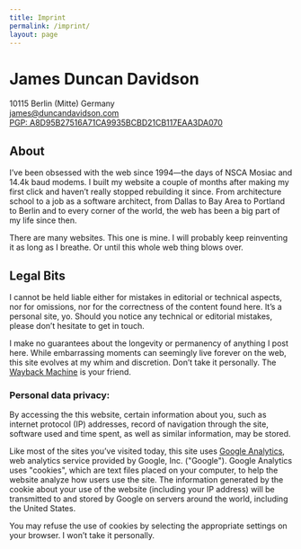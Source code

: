 ```yaml
---
title: Imprint
permalink: /imprint/
layout: page
---
```


<div id="imprint">
<h1 class="name"><strong>James Duncan Davidson</strong></h1>
<div class="location">10115 Berlin (Mitte) Germany</div>
<div class="email">
<a href="mailto:james@duncandavidson.com">james@duncandavidson.com</a>
</div>
<div class="social">
<a href="http://twitter.com"><i class="fa fa-twitter"></i></a>
<a href="http://github.com/duncan"><i class="fa fa-github"></i></a>
<a href="https://www.facebook.com/duncan.davidson"><i class="fa fa-facebook"></i></a>
<a href="https://www.linkedin.com/in/duncandavidson"><i class="fa fa-linkedin"></i></a>
<a href="https://keybase.io/duncan"><i class="fa fa-key"></i></a>
</div>
<div class="pgp">
<a href="/pgp.txt">PGP: A8D95B27516A71CA9935BCBD21CB117EAA3DA070</a>
</div>
</div>

## About

I’ve been obsessed with the web since 1994—the days of NSCA Mosiac and 14.4k baud modems. I built my website a couple of months after making my first click and haven’t really stopped rebuilding it since. From architecture school to a job as a software architect, from Dallas to Bay Area to Portland to Berlin and to every corner of the world, the web has been a big part of my life since then.

There are many websites. This one is mine. I will probably keep reinventing it as long as I breathe. Or until this whole web thing blows over.

## Legal Bits

I cannot be held liable either for mistakes in editorial or technical aspects, nor for omissions, nor for the correctness of the content found here. It’s a personal site, yo. Should you notice any technical or editorial mistakes, please don’t hesitate to get in touch.

I make no guarantees about the longevity or permanency of anything I post here. While embarrassing moments can seemingly live forever on the web, this site evolves at my whim and discretion. Don’t take it personally. The [Wayback Machine](https://archive.org/web/) is your friend.

### Personal data privacy:

By accessing the this website, certain information about you, such as internet protocol (IP) addresses, record of navigation through the site, software used and time spent, as well as similar information, may be stored.

Like most of the sites you’ve visited today, this site uses [Google Analytics](https://www.google.com/analytics/), web analytics service provided by Google, Inc. ("Google"). Google Analytics uses "cookies", which are text files placed on your computer, to help the website analyze how users use the site. The information generated by the cookie about your use of the website (including your IP address) will be transmitted to and stored by Google on servers around the world, including the United States.

You may refuse the use of cookies by selecting the appropriate settings on your browser. I won’t take it personally.
